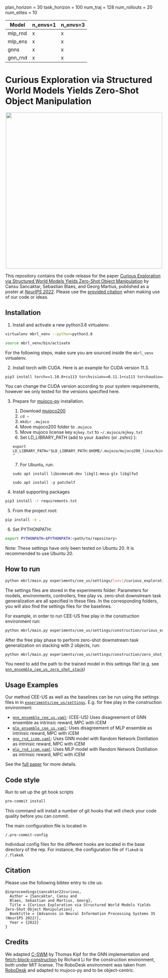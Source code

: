 plan_horizon = 30
task_horizon = 100
num_traj = 128
num_rollouts = 20
num_elites = 10

| Model    | n_envs=1 | n_envs=3 |
| -------- |  ------- | ------- |
| mlp_rnd  | x        |x        |
| mlp_ens  | x        |x        |
| gnns     | x        |x        |
| gnn_rnd  | x        |x        |

# Curious Exploration via Structured World Models Yields Zero-Shot Object Manipulation

<p align="center">
<img src="docs/images/cee_us_summary.gif" width="500"/>
</p>

This repository contains the code release for the paper [Curious Exploration via Structured World Models Yields Zero-Shot Object Manipulation](https://arxiv.org/abs/2206.11403) by Cansu Sancaktar, Sebastian Blaes, and Georg Martius, published as a poster at [*NeurIPS 2022*](https://neurips.cc/virtual/2022/poster/53198). Please use the [provided citation](#citation) when making use of our code or ideas.
## Installation

1. Install and activate a new python3.8 virtualenv.
```bash
virtualenv mbrl_venv --python=python3.8
```

```bash
source mbrl_venv/bin/activate
```

For the following steps, make sure you are sourced inside the `mbrl_venv` virtualenv.

2. Install torch with CUDA. Here is an example for CUDA version 11.3.
```bash
pip3 install torch==1.10.0+cu113 torchvision==0.11.1+cu113 torchaudio==0.10.0+cu113 -f https://download.pytorch.org/whl/cu113/torch_stable.html
```
You can change the CUDA version according to your system requirements, however we only tested for the versions specified here. 

3. Prepare for [mujoco-py](https://github.com/openai/mujoco-py) installation.
    1. Download [mujoco200](https://www.roboti.us/index.html)
    2. `cd ~`
    3. `mkdir .mujoco`
    4. Move mujoco200 folder to `.mujoco`
    5. Move mujoco license key `mjkey.txt` to `~/.mujoco/mjkey.txt`
    6. Set LD_LIBRARY_PATH (add to your .bashrc (or .zshrc) ):
    
    `export LD_LIBRARY_PATH="$LD_LIBRARY_PATH:$HOME/.mujoco/mujoco200_linux/bin"`

    7. For Ubuntu, run:
    
    `sudo apt install libosmesa6-dev libgl1-mesa-glx libglfw3`
    
    `sudo apt install -y patchelf`

4. Install supporting packages
```bash
pip3 install -r requirements.txt
```

5. From the project root:
```bash
pip install -e .
```

6. Set PYTHONPATH:
```bash
export PYTHONPATH=$PYTHONPATH:<path/to/repository>
```

Note: These settings have only been tested on Ubuntu 20. It is recommended to use Ubuntu 20. 

## How to run

```bash
python mbrl/main.py experiments/cee_us/settings/[env]/curious_exploration/[settings_file].yaml
```

The settings files are stored in the experiments folder. Parameters for models, environments, controllers, free play vs. zero-shot downstream task generalization are all specified in these files. In the corresponding folders, you will also find the settings files for the baselines.

For example, in order to run CEE-US free play in the construction environment run:
```bash
python mbrl/main.py experiments/cee_us/settings/construction/curious_exploration/gnn_ensemble_cee_us.yaml
```

After the free play phase to perform zero-shot dowmstream task generalization on stacking with 2 objects, run:
```bash
python mbrl/main.py experiments/cee_us/settings/construction/zero_shot_generalization/gnn_ensemble_cee_us_zero_shot_stack.yaml
```
You need to add the path to the trained model in this settings file! (e.g. see [`gnn_ensemble_cee_us_zero_shot_stack`](/./experiments/cee_us/settings/construction/zero_shot_generalization/gnn_ensemble_cee_us_zero_shot_stack.yaml))
## Usage Examples

Our method CEE-US as well as the baselines can be run using the settings files in  in [`experiments/cee_us/settings`](/./experiments/cee_us/settings/). E.g. for free play in the construction environment:
- [`gnn_ensemble_cee_us.yaml`](./experiments/cee_us/settings/construction/curious_exploration/gnn_ensemble_cee_us.yaml): (CEE-US) Uses disagreement of GNN ensemble as intrinsic reward, MPC with iCEM
- [`mlp_ensemble_cee_us.yaml`](./experiments/cee_us/settings/construction/curious_exploration/mlp_ensemble_cee_us.yaml): Uses disagreement of MLP ensemble as intrinsic reward, MPC with iCEM
- [`gnn_rnd_icem.yaml`](./experiments/cee_us/settings/construction/curious_exploration/gnn_ensemble_cee_us.yaml): Uses GNN model with Random Network Distillation as intrinsic reward, MPC with iCEM
- [`mlp_rnd_icem.yaml`](./experiments/cee_us/settings/construction/curious_exploration/gnn_ensemble_cee_us.yaml): Uses MLP model with Random Network Distillation as intrinsic reward, MPC with iCEM

See the [full paper](https://arxiv.org/abs/2206.11403) for more details.

## Code style
Run to set up the git hook scripts
```bash
pre-commit install
```

This command will install a number of git hooks that will check your code quality before you can commit.

The main configuration file is located in

`/.pre-commit-config`

Individual config files for the different hooks are located in the base directory of the rep. For instance, the configuration file of `flake8` is `/.flake8`.  

## Citation 

Please use the following bibtex entry to cite us:

    @inproceedings{sancaktar22curious,
      Author = {Sancaktar, Cansu and
      Blaes, Sebastian and Martius, Georg},
      Title = {Curious Exploration via Structured World Models Yields Zero-Shot Object Manipulation},
      Booktitle = {Advances in Neural Information Processing Systems 35 (NeurIPS 2022)},
      Year = {2022}
    }

## Credits

We adapted [C-SWM](https://github.com/tkipf/c-swm) by Thomas Kipf for the GNN implementation and [fetch-block-construction](https://github.com/richardrl/fetch-block-construction) by Richard Li for the construction environment, both under MIT license. The RoboDesk environment was taken from [RoboDesk](https://github.com/google-research/robodesk) and adapted to mujoco-py and to be object-centric.
